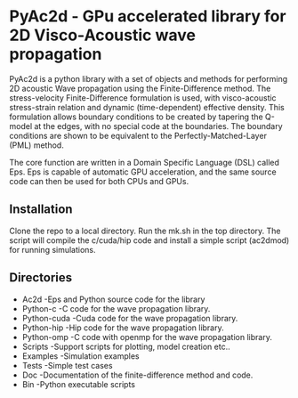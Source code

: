 #  PyAc2d - GPu accelerated library for 2D Visco-Acoustic wave propagation

PyAc2d is a python library with a set of objects and methods for performing
2D acoustic Wave propagation using the Finite-Difference method.
The stress-velocity Finite-Difference formulation is used, with visco-acoustic
stress-strain relation and dynamic (time-dependent) effective density.
This formulation allows boundary conditions to be created by tapering
the Q-model at the edges, with no special code at the boundaries.
The boundary conditions are shown to be equivalent to the 
Perfectly-Matched-Layer (PML) method.

The core function are written in a Domain Specific Language (DSL) 
called Eps.
Eps is capable of automatic GPU acceleration,
and the same source code can then be used for both CPUs and GPUs.

## Installation
Clone the repo to a local directory.
Run the mk.sh in the top directory.
The script will compile the c/cuda/hip code and
install a simple script (ac2dmod) for running simulations.

## Directories

 - Ac2d        -Eps and Python source code for the library
 - Python-c    -C code for the wave propagation library.
 - Python-cuda -Cuda code for the wave propagation library.
 - Python-hip  -Hip code for the wave propagation library.
 - Python-omp  -C code with openmp for the wave propagation library.
 - Scripts     -Support scripts for plotting, model creation etc..
 - Examples    -Simulation examples
 - Tests       -Simple test cases
 - Doc         -Documentation of the finite-difference method
                and code.
 - Bin         -Python executable scripts
